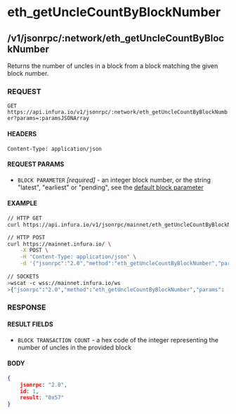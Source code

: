 # eth_getUncleCountByBlockNumber

## /v1/jsonrpc/:network/eth_getUncleCountByBlockNumber

Returns the number of uncles in a block from a block matching the given block number.

### REQUEST

`GET https://api.infura.io/v1/jsonrpc/:network/eth_getUncleCountByBlockNumber?params=:paramsJSONArray`

#### HEADERS

`Content-Type: application/json`

#### REQUEST PARAMS
- `BLOCK PARAMETER` _[required]_ - an integer block number, or the string "latest", "earliest" or "pending", see the [default block parameter](https://github.com/ethereum/wiki/wiki/JSON-RPC#the-default-block-parameter)


#### EXAMPLE
```bash
// HTTP GET
curl https://api.infura.io/v1/jsonrpc/mainnet/eth_getUncleCountByBlockNumber?params=["latest"]

// HTTP POST
curl https://mainnet.infura.io/ \
    -X POST \
    -H "Content-Type: application/json" \
    -d '{"jsonrpc":"2.0","method":"eth_getUncleCountByBlockNumber","params": ["latest"],"id":1}'
    
// SOCKETS
>wscat -c wss://mainnet.infura.io/ws 
>{"jsonrpc":"2.0","method":"eth_getUncleCountByBlockNumber","params": ["latest"],"id":1}
```

### RESPONSE

#### RESULT FIELDS
- `BLOCK TRANSACTION COUNT` - a hex code of the integer representing the number of uncles in the provided block

#### BODY

```json
{
    jsonrpc: "2.0",
    id: 1,
    result: "0x57"
}
```
